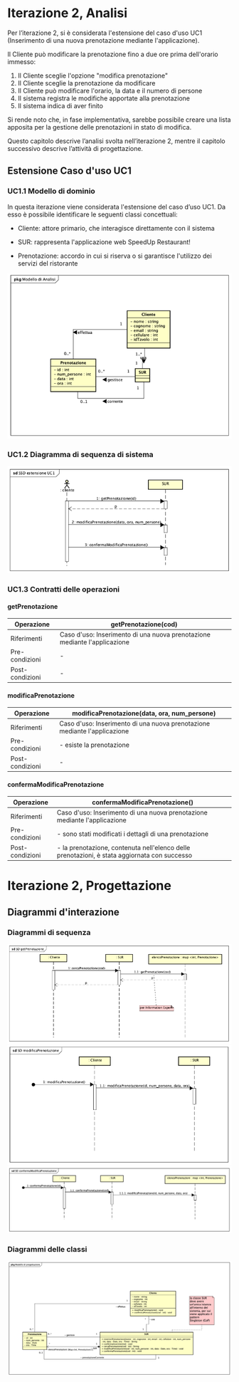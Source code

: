 # Iterazione 2, Analisi

Per l’iterazione 2, si è considerata l'estensione del caso d'uso UC1 (Inserimento di una nuova prenotazione mediante l'applicazione).

Il Cliente può modificare la prenotazione fino a due ore prima dell'orario immesso:
1. Il Cliente sceglie l'opzione "modifica prenotazione"
2. Il Cliente sceglie la prenotazione da modificare
3. Il Cliente può modificare l'orario, la data e il numero di persone
4. Il sistema registra le modifiche apportate alla prenotazione
5. Il sistema indica di aver finito  

Si rende noto che, in fase implementativa, sarebbe possibile creare una lista apposita per la gestione delle prenotazioni in stato di modifica.

Questo capitolo descrive l’analisi svolta nell’iterazione 2, mentre il capitolo successivo descrive l’attività di progettazione.

## Estensione Caso d'uso UC1

### UC1.1 Modello di dominio

In questa iterazione viene considerata l'estensione del caso d’uso UC1. Da esso è possibile identificare le seguenti classi concettuali:

- Cliente: attore primario, che interagisce direttamente con il sistema

- SUR: rappresenta l'applicazione web SpeedUp Restaurant!

- Prenotazione: accordo in cui si riserva o si garantisce l'utilizzo dei servizi del ristorante

![modello di dominio](./modello%20di%20dominio.png)

### UC1.2 Diagramma di sequenza di sistema

![SSD UC1](./SSD%20estensione%20UC1.png)

### UC1.3 Contratti delle operazioni

#### getPrenotazione

| Operazione                 | getPrenotazione(cod)                                                      |
|----------------------------|---------------------------------------------------------------------------|
| Riferimenti                | Caso d'uso: Inserimento di una nuova prenotazione mediante l'applicazione |
| Pre-condizioni             | -                                                                         |
| Post-condizioni            | -                                                                         |

#### modificaPrenotazione

| Operazione                 | modificaPrenotazione(data, ora, num_persone)                              |
|----------------------------|---------------------------------------------------------------------------|
| Riferimenti                | Caso d'uso: Inserimento di una nuova prenotazione mediante l'applicazione |
| Pre-condizioni             | - esiste la prenotazione                                                  |
| Post-condizioni            | -                                                                         |

#### confermaModificaPrenotazione

| Operazione                 | confermaModificaPrenotazione()                                                               |
|----------------------------|----------------------------------------------------------------------------------------------|
| Riferimenti                | Caso d'uso: Inserimento di una nuova prenotazione mediante l'applicazione                    |
| Pre-condizioni             | - sono stati modificati i dettagli di una prenotazione                                       |
| Post-condizioni            | - la prenotazione, contenuta nell'elenco delle prenotazioni, è stata aggiornata con successo |

# Iterazione 2, Progettazione

## Diagrammi d'interazione
### Diagrammi di sequenza

![getPrenotazione](./SD%20getPrenotazione.png)
![modificaPrenotazione](./SD%20modificaPrenotazione.png)
![confermaModificaPrenotazione](./SD%20confermaModificaPrenotazione.png)

### Diagrammi delle classi

![diagramma delle classi](./diagramma%20delle%20classi.png)